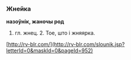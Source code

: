 ### Жнейка
**назоўнік, жаночы род**

1. гл. жнец. 2. Тое, што і жняярка.

<a rel="author">[http://rv-blr.com/](http://rv-blr.com/slounik.jsp?letterId=0&maskId=0&pageId=952)</a>
